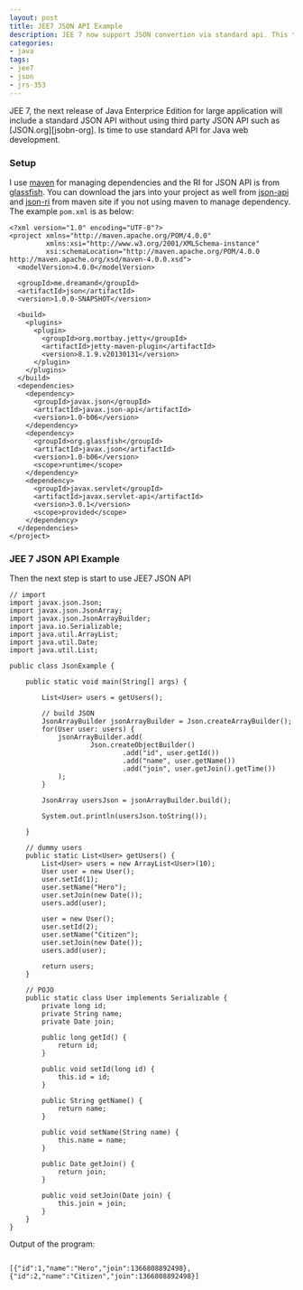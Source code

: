 ```yaml
---
layout: post
title: JEE7 JSON API Example
description: JEE 7 now support JSON convertion via standard api. This tutorial will show how to use the new JSON API.
categories:
- java
tags:
- jee7
- json
- jrs-353
---
```



JEE 7, the next release of Java Enterprice Edition for large application will include a standard JSON API without using third party JSON API such as [JSON.org][jsobn-org]. Is time to use standard API for Java web development.

<!--more-->


### Setup

I use [maven][maven] for managing dependencies and the RI for JSON API is from [glassfish][glassfish]. You can download the jars into your project as well from [json-api][json-api] and [json-ri][json-ri] from maven site if you not using maven to manage dependency. The example `pom.xml` is as below:

~~~
<?xml version="1.0" encoding="UTF-8"?>
<project xmlns="http://maven.apache.org/POM/4.0.0"
         xmlns:xsi="http://www.w3.org/2001/XMLSchema-instance"
         xsi:schemaLocation="http://maven.apache.org/POM/4.0.0 http://maven.apache.org/xsd/maven-4.0.0.xsd">
  <modelVersion>4.0.0</modelVersion>

  <groupId>me.dreamand</groupId>
  <artifactId>json</artifactId>
  <version>1.0.0-SNAPSHOT</version>

  <build>
    <plugins>
      <plugin>
        <groupId>org.mortbay.jetty</groupId>
        <artifactId>jetty-maven-plugin</artifactId>
        <version>8.1.9.v20130131</version>
      </plugin>
    </plugins>
  </build>
  <dependencies>
    <dependency>
      <groupId>javax.json</groupId>
      <artifactId>javax.json-api</artifactId>
      <version>1.0-b06</version>
    </dependency>
    <dependency>
      <groupId>org.glassfish</groupId>
      <artifactId>javax.json</artifactId>
      <version>1.0-b06</version>
      <scope>runtime</scope>
    </dependency>
    <dependency>
      <groupId>javax.servlet</groupId>
      <artifactId>javax.servlet-api</artifactId>
      <version>3.0.1</version>
      <scope>provided</scope>
    </dependency>
  </dependencies>
</project>
~~~


### JEE 7 JSON API Example

Then the next step is start to use JEE7 JSON API

~~~
// import
import javax.json.Json;
import javax.json.JsonArray;
import javax.json.JsonArrayBuilder;
import java.io.Serializable;
import java.util.ArrayList;
import java.util.Date;
import java.util.List;

public class JsonExample {

    public static void main(String[] args) {

        List<User> users = getUsers();

        // build JSON
        JsonArrayBuilder jsonArrayBuilder = Json.createArrayBuilder();
        for(User user: users) {
            jsonArrayBuilder.add(
                    Json.createObjectBuilder()
                            .add("id", user.getId())
                            .add("name", user.getName())
                            .add("join", user.getJoin().getTime())
            );
        }

        JsonArray usersJson = jsonArrayBuilder.build();

        System.out.println(usersJson.toString());

    }

    // dummy users
    public static List<User> getUsers() {
        List<User> users = new ArrayList<User>(10);
        User user = new User();
        user.setId(1);
        user.setName("Hero");
        user.setJoin(new Date());
        users.add(user);

        user = new User();
        user.setId(2);
        user.setName("Citizen");
        user.setJoin(new Date());
        users.add(user);

        return users;
    }

    // POJO
    public static class User implements Serializable {
        private long id;
        private String name;
        private Date join;

        public long getId() {
            return id;
        }

        public void setId(long id) {
            this.id = id;
        }

        public String getName() {
            return name;
        }

        public void setName(String name) {
            this.name = name;
        }

        public Date getJoin() {
            return join;
        }

        public void setJoin(Date join) {
            this.join = join;
        }
    }
}
~~~

Output of the program:

~~~

[{"id":1,"name":"Hero","join":1366808892498},{"id":2,"name":"Citizen","join":1366808892498}]

~~~

[json-org]: http://json.org/java/
[maven]: http://maven.apache.org/
[json-api]: http://repo1.maven.org/maven2/javax/json/javax.json-api/
[json-ri]: http://repo1.maven.org/maven2/org/glassfish/javax.json/
[glassfish]: http://glassfish.java.net/
